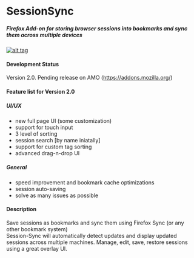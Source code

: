 SessionSync
===========

##### Firefox Add-on for storing browser sessions into bookmarks and sync them across multiple devices

[![alt tag](https://ffp4g1ylyit3jdyti1hqcvtb-wpengine.netdna-ssl.com/addons/files/2015/11/AMO-button_1.png)](https://addons.mozilla.org/en-US/firefox/addon/session-sync/)

#### Development Status
Version 2.0. Pending release on AMO (https://addons.mozilla.org/)

#### Feature list for Version 2.0
##### UI/UX
  - new full page UI (some customization)
  - support for touch input
  - 3 level of sorting
  - session search [by name iniatally]
  - support for custom tag sorting
  - advanced drag-n-drop UI

##### General
  - speed improvement and bookmark cache optimizations
  - session auto-saving
  - solve as many issues as possible

#### Description

Save sessions as bookmarks and sync them using Firefox Sync (or any other bookmark system)  
Session-Sync will automatically detect updates and display updated sessions across multiple machines.
Manage, edit, save, restore sessions using a great overlay UI.



